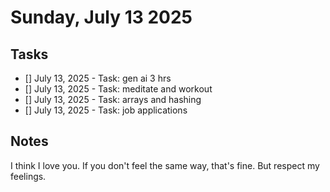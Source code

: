 # Sunday, July 13 2025

## Tasks

- [] July 13, 2025 - Task: gen ai 3 hrs
- [] July 13, 2025 - Task: meditate and workout
- [] July 13, 2025 - Task: arrays and hashing
- [] July 13, 2025 - Task: job applications

## Notes

I think I love you. If you don't feel the same way, that's fine. But respect my feelings.